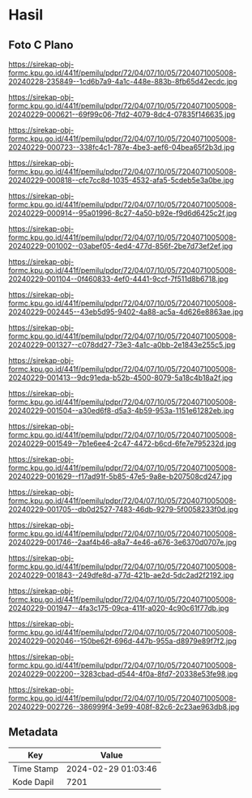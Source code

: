 # Hasil

## Foto C Plano

https://sirekap-obj-formc.kpu.go.id/441f/pemilu/pdpr/72/04/07/10/05/7204071005008-20240228-235849--1cd6b7a9-4a1c-448e-883b-8fb65d42ecdc.jpg

https://sirekap-obj-formc.kpu.go.id/441f/pemilu/pdpr/72/04/07/10/05/7204071005008-20240229-000621--69f99c06-7fd2-4079-8dc4-07835f146635.jpg

https://sirekap-obj-formc.kpu.go.id/441f/pemilu/pdpr/72/04/07/10/05/7204071005008-20240229-000723--338fc4c1-787e-4be3-aef6-04bea65f2b3d.jpg

https://sirekap-obj-formc.kpu.go.id/441f/pemilu/pdpr/72/04/07/10/05/7204071005008-20240229-000818--cfc7cc8d-1035-4532-afa5-5cdeb5e3a0be.jpg

https://sirekap-obj-formc.kpu.go.id/441f/pemilu/pdpr/72/04/07/10/05/7204071005008-20240229-000914--95a01996-8c27-4a50-b92e-f9d6d6425c2f.jpg

https://sirekap-obj-formc.kpu.go.id/441f/pemilu/pdpr/72/04/07/10/05/7204071005008-20240229-001002--03abef05-4ed4-477d-856f-2be7d73ef2ef.jpg

https://sirekap-obj-formc.kpu.go.id/441f/pemilu/pdpr/72/04/07/10/05/7204071005008-20240229-001104--0f460833-4ef0-4441-9ccf-7f511d8b6718.jpg

https://sirekap-obj-formc.kpu.go.id/441f/pemilu/pdpr/72/04/07/10/05/7204071005008-20240229-002445--43eb5d95-9402-4a88-ac5a-4d626e8863ae.jpg

https://sirekap-obj-formc.kpu.go.id/441f/pemilu/pdpr/72/04/07/10/05/7204071005008-20240229-001327--c078dd27-73e3-4a1c-a0bb-2e1843e255c5.jpg

https://sirekap-obj-formc.kpu.go.id/441f/pemilu/pdpr/72/04/07/10/05/7204071005008-20240229-001413--9dc91eda-b52b-4500-8079-5a18c4b18a2f.jpg

https://sirekap-obj-formc.kpu.go.id/441f/pemilu/pdpr/72/04/07/10/05/7204071005008-20240229-001504--a30ed6f8-d5a3-4b59-953a-1151e61282eb.jpg

https://sirekap-obj-formc.kpu.go.id/441f/pemilu/pdpr/72/04/07/10/05/7204071005008-20240229-001549--7b1e6ee4-2c47-4472-b6cd-6fe7e795232d.jpg

https://sirekap-obj-formc.kpu.go.id/441f/pemilu/pdpr/72/04/07/10/05/7204071005008-20240229-001629--f17ad91f-5b85-47e5-9a8e-b207508cd247.jpg

https://sirekap-obj-formc.kpu.go.id/441f/pemilu/pdpr/72/04/07/10/05/7204071005008-20240229-001705--db0d2527-7483-46db-9279-5f0058233f0d.jpg

https://sirekap-obj-formc.kpu.go.id/441f/pemilu/pdpr/72/04/07/10/05/7204071005008-20240229-001746--2aaf4b46-a8a7-4e46-a676-3e6370d0707e.jpg

https://sirekap-obj-formc.kpu.go.id/441f/pemilu/pdpr/72/04/07/10/05/7204071005008-20240229-001843--249dfe8d-a77d-421b-ae2d-5dc2ad2f2192.jpg

https://sirekap-obj-formc.kpu.go.id/441f/pemilu/pdpr/72/04/07/10/05/7204071005008-20240229-001947--4fa3c175-09ca-411f-a020-4c90c61f77db.jpg

https://sirekap-obj-formc.kpu.go.id/441f/pemilu/pdpr/72/04/07/10/05/7204071005008-20240229-002046--150be62f-696d-447b-955a-d8979e89f7f2.jpg

https://sirekap-obj-formc.kpu.go.id/441f/pemilu/pdpr/72/04/07/10/05/7204071005008-20240229-002200--3283cbad-d544-4f0a-8fd7-20338e53fe98.jpg

https://sirekap-obj-formc.kpu.go.id/441f/pemilu/pdpr/72/04/07/10/05/7204071005008-20240229-002726--386999f4-3e99-408f-82c6-2c23ae963db8.jpg


## Metadata

| Key        | Value               |
| ---------- | ------------------- |
| Time Stamp | 2024-02-29 01:03:46 |
| Kode Dapil | 7201                |



